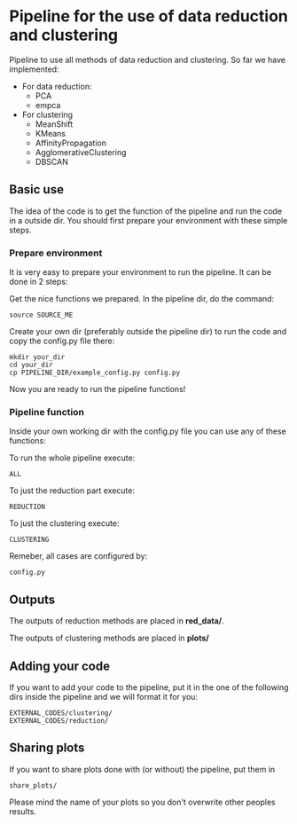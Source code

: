 # Pipeline for the use of data reduction and clustering
Pipeline to use all methods of data reduction and clustering.
So far we have implemented:

* For data reduction:
	* PCA
	* empca
* For clustering
	* MeanShift
	* KMeans
	* AffinityPropagation
	* AgglomerativeClustering
	* DBSCAN

## Basic use
The idea of the code is to get the function of the pipeline and 
run the code in a outside dir. You should first prepare your environment with these simple steps.

### Prepare environment
It is very easy to prepare your environment to run the pipeline.
It can be done in 2 steps:

Get the nice functions we prepared. In the pipeline dir, do the command:

	source SOURCE_ME

Create your own dir (preferably outside the pipeline dir) to run the code and copy the config.py file there:

	mkdir your_dir
	cd your_dir
	cp PIPELINE_DIR/example_config.py config.py

Now you are ready to run the pipeline functions!

### Pipeline function
Inside your own working dir with the config.py file you can use any of these functions:

To run the whole pipeline execute:

	ALL

To just the reduction part execute:

	REDUCTION

To just the clustering execute:

	CLUSTERING

Remeber, all cases are configured by:

	config.py

## Outputs
The outputs of reduction methods are placed in **red_data/**.

The outputs of clustering methods are placed in **plots/**

## Adding your code
If you want to add your code to the pipeline, put it in the one of the following dirs inside the pipeline and we will format it for you:

	EXTERNAL_CODES/clustering/
	EXTERNAL_CODES/reduction/

## Sharing plots
If you want to share plots done with (or without) the pipeline,
put them in

	share_plots/

Please mind the name of your plots so you don't overwrite other peoples results.
